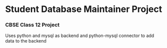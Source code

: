 # Student Database Maintainer Project
### CBSE Class 12 Project
Uses python and mysql as backend and python-mysql connector to add data to the backend
